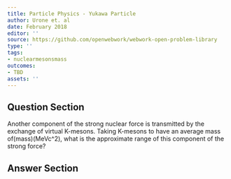 ```yaml
---
title: Particle Physics - Yukawa Particle
author: Urone et. al
date: February 2018
editor: ''
source: https://github.com/openwebwork/webwork-open-problem-library
type: ''
tags:
- nuclearmesonsmass
outcomes:
- TBD
assets: ''
---
```


## Question Section 

Another component of the strong nuclear force is transmitted by the exchange of
virtual K-mesons. Taking K-mesons to have an average mass of(mass)(MeVc^2), what is the approximate range of this component of the strong force?


## Answer Section

